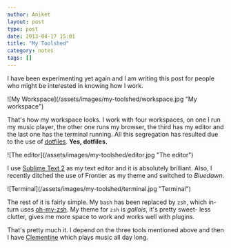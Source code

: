 ```yaml
---
author: Aniket
layout: post
type: post
date: 2013-04-17 15:01
title: "My Toolshed"
category: notes
tags: []
---
```

<p class="lead">I have been experimenting yet again and I am writing this post for people who might be interested in knowing how I work.</p>

<div class="media" markdown="1">
![My Workspace](/assets/images/my-toolshed/workspace.jpg "My workspace")
</div>

That's how my workspace looks. I work with four workspaces, on one I run my music player, the other one runs my browser, the third has my editor and the last one has the terminal running. All this segregation has resulted due to the use of [dotfiles](https://github.com/aniketpant/dotfiles). **Yes, dotfiles.**

<div class="media" markdown="1">
![The editor](/assets/images/my-toolshed/editor.jpg "The editor")
</div>

I use [Sublime Text 2](http://www.sublimetext.com/2) as my text editor and it is absolutely brilliant. Also, I recently ditched the use of Frontier as my theme and switched to _Bluedawn_.

<div class="media" markdown="1">
![Terminal](/assets/images/my-toolshed/terminal.jpg "Terminal")
</div>

The rest of it is fairly simple. My `bash` has been replaced by `zsh`, which in-turn uses [oh-my-zsh](https://github.com/robbyrussell/oh-my-zsh). My theme for `zsh` is _gallois_, it's pretty sweet- less clutter, gives me more space to work and works well with plugins.

That's pretty much it. I depend on the three tools mentioned above and then I have [Clementine](http://www.clementine-player.org/) which plays music all day long.